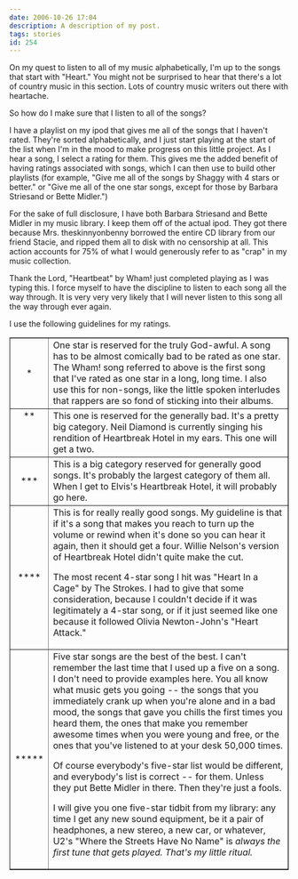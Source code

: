 ```yaml
---
date: 2006-10-26 17:04
description: A description of my post.
tags: stories
id: 254
---
```

On my quest to listen to all of my music alphabetically, I'm up to the songs that start with "Heart."  You might not be surprised to hear that there's a lot of country music in this section.  Lots of country music writers out there with heartache.

So how do I make sure that I listen to all of the songs?
<!--more-->
I have a playlist on my ipod that gives me all of the songs that I haven't rated.  They're sorted alphabetically, and I just start playing at the start of the list when I'm in the mood to make progress on this little project.  As I hear a song, I select a rating for them.  This gives me the added benefit of having ratings associated with songs, which I can then use to build other playlists (for example, "Give me all of the songs by Shaggy with 4 stars or better."  or "Give me all of the one star songs, except for those by Barbara Striesand or Bette Midler.")

For the sake of full disclosure, I have both Barbara Striesand and Bette Midler in my music library.  I keep them off of the actual ipod.  They got there because Mrs. theskinnyonbenny borrowed the entire CD library from our friend Stacie, and ripped them all to disk with no censorship at all.  This action accounts for 75% of what I would generously refer to as "crap" in my music collection.

Thank the Lord, "Heartbeat" by Wham! just completed playing as I was typing this.  I force myself to have the discipline to listen to each song all the way through.  It is very very very likely that I will never listen to this song all the way through ever again.

I use the following guidelines for my ratings.


<table align="center" border="1">

<tr>
	<td align="center">*</td>
	<td>One star is reserved for the truly God-awful.  A song has to be almost comically bad to be rated as one star.  The Wham! song referred to above is the first song that I've rated as one star in a long, long time.  I also use this for non-songs, like the little spoken interludes that rappers are so fond of sticking into their albums.</td>
</tr>

<tr>
	<td align="center" valign="top">**</td>
	<td>This one is reserved for the generally bad.  It's a pretty big category.  Neil Diamond is currently singing his rendition of Heartbreak Hotel in my ears.  This one will get a two.</td>
</tr>

<tr>
	<td align="center">***</td>
	<td>This is a big category reserved for generally good songs.  It's probably the largest category of them all.  When I get to Elvis's Heartbreak Hotel, it will probably go here.</td>
</tr>

<tr>
	<td align="center">****</td>
	<td>This is for really really good songs.  My guideline is that if it's a song that makes you reach to turn up the volume or rewind when it's done so you can hear it again, then it should get a four.  Willie Nelson's version of Heartbreak Hotel didn't quite make the cut.
	
The most recent 4-star song I hit was "Heart In a Cage" by The Strokes.  I had to give that some consideration, because I couldn't decide if it was legitimately a 4-star song, or if it just seemed like one because it followed Olivia Newton-John's "Heart Attack."</td>
</tr>

<tr>
	<td align="center">*****</td>
	<td>Five star songs are the best of the best.  I can't remember the last time that I used up a five on a song.  I don't need to provide examples here.  You all know what music gets you going -- the songs that you immediately crank up when you're alone and in a bad mood, the songs that gave you chills the first times you heard them, the ones that make you remember awesome times when you were young and free, or the ones that you've listened to at your desk 50,000 times.  
	
Of course everybody's five-star list would be different, and everybody's list is correct -- for them.  Unless they put Bette Midler in there.  Then they're just a fools.
	
I will give you one five-star tidbit from my library:  any time I get any new sound equipment, be it a pair of headphones, a new stereo, a new car, or whatever, U2's "Where the Streets Have No Name" is <i>always</a> the first tune that gets played.  That's my little ritual.</td>
</tr>
</table>

